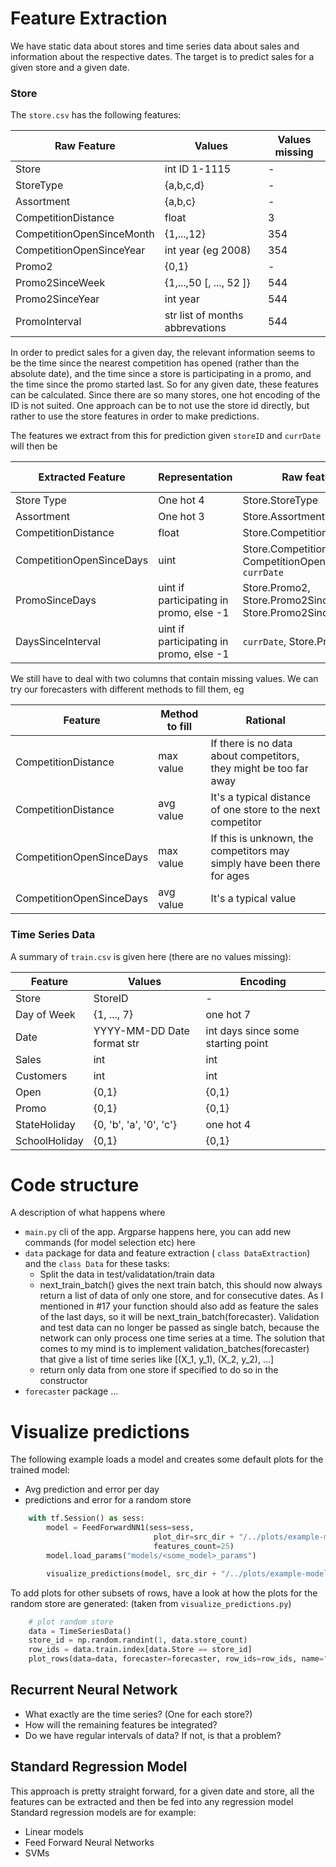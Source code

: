 # Feature Extraction

We have static data about stores and time series data about sales and information about the respective dates. 
The target is to predict sales for a given store and a given date.

### Store

The `store.csv` has the following features:

| Raw Feature                   | Values       | Values missing|
|-------------------------------|---------------|-----------|
| Store                         | int ID 1-1115 | - |
| StoreType                     | {a,b,c,d}     | - |
| Assortment                    | {a,b,c}     | - |
| CompetitionDistance           | float | 3 |
| CompetitionOpenSinceMonth     | {1,...,12} | 354 |
| CompetitionOpenSinceYear      | int year (eg 2008) | 354 |
| Promo2                        | {0,1} | - |
| Promo2SinceWeek              | {1,...,50 [, ..., 52 ]} | 544 |
| Promo2SinceYear               | int year | 544 |
| PromoInterval     | str list of months abbrevations | 544 |

In order to predict sales for a given day, the relevant information seems to be the time since the nearest competition has opened (rather than the absolute date), and the time since a store is participating in a promo, and the time since the promo started last. So for any given date, these features can be calculated.
Since there are so many stores, one hot encoding of the ID is not suited. One approach can be to not use the store id directly, but rather to use the store features in order to make predictions.


The features we extract from this for prediction given `storeID` and `currDate` will then be

| Extracted Feature | Representation | Raw features used | Values missing |
|-------------------|----------------|------------------|-----------------|
| Store Type | One hot 4 | Store.StoreType | - |
| Assortment | One hot 3 | Store.Assortment | - |
| CompetitionDistance | float | Store.CompetitionDistance | 3 |
| CompetitionOpenSinceDays | uint | Store.CompetitionOpenSinceMonth, CompetitionOpenSinceYear, `currDate` | 354 |
| PromoSinceDays | uint if participating in promo, else -1 | Store.Promo2, Store.Promo2SinceWeek, Store.Promo2SinceYear, `currDate` | - | 
| DaysSinceInterval | uint if participating in promo, else -1 | `currDate`, Store.PromoInterval | 

We still have to deal with two columns that contain missing values. We can try our forecasters with different methods to fill them,
eg

| Feature | Method to fill | Rational |
|---|---|----|
| CompetitionDistance | max value | If there is no data about competitors, they might be too far away |
| CompetitionDistance | avg value | It's a typical distance of one store to the next competitor |
| CompetitionOpenSinceDays | max value | If this is unknown, the competitors may simply have been there for ages |
| CompetitionOpenSinceDays | avg value | It's a typical value  |

### Time Series Data

A summary of `train.csv` is given here (there are no values missing):

| Feature | Values | Encoding |
|---------|--------|----------|
| Store   | StoreID| - 
| Day of Week | {1, ..., 7} | one hot 7 |
| Date | YYYY-MM-DD Date format str | int days since some starting point | 
| Sales | int | int |
| Customers | int | int |
| Open | {0,1} | {0,1} |
| Promo | {0,1} |  {0,1} |
| StateHoliday | {0, 'b', 'a', '0', 'c'} | one hot 4 |
| SchoolHoliday | {0,1} |  {0,1} |

# Code structure

A description of what happens where

- `main.py` cli of the app. Argparse happens here, you can add new commands (for model selection etc) here
- `data` package for data and feature extraction ( `class DataExtraction`) and the `class Data` for these tasks:
    - Split the data in test/validatation/train data
    - next_train_batch() gives the next train batch, this should now always return a list of data of only one store, and for consecutive dates. As I mentioned in #17 your function should also add as feature the sales of the last days, so it will be next_train_batch(forecaster). Validation and test data can no longer be passed as single batch, because the network can only process one time series at a time. The solution that comes to my mind is to implement validation_batches(forecaster) that give a list of time series like [(X_1, y_1), (X_2, y_2), ...]
    - return only data from one store if specified to do so in the constructor
- `forecaster` package
...

# Visualize predictions
The following example loads a model and creates some default plots for the trained model:
- Avg prediction and error per day
- predictions and error for a random store

```python
    with tf.Session() as sess:
        model = FeedForwardNN1(sess=sess,
                                plot_dir=src_dir + "/../plots/example-model",
                                features_count=25)
        model.load_params("models/<some_model>_params")

        visualize_predictions(model, src_dir + "/../plots/example-model")
```

To add plots for other subsets of rows, have a look at how the plots for the random store are generated: (taken from `visualize_predictions.py`)

```python
    # plot random store
    data = TimeSeriesData()
    store_id = np.random.randint(1, data.store_count)
    row_ids = data.train.index[data.Store == store_id]
    plot_rows(data=data, forecaster=forecaster, row_ids=row_ids, name="Store-{}".format(store_id), output_dir=output_dir)
```

## Recurrent Neural Network
- What exactly are the time series? (One for each store?)
- How will the remaining features be integrated?
- Do we have regular intervals of data? If not, is that a problem?

## Standard Regression Model
This approach is pretty straight forward, for a given date and store, all the features can be extracted and then be fed into any regression model
Standard regression models are for example:
- Linear models
- Feed Forward Neural Networks
- SVMs
